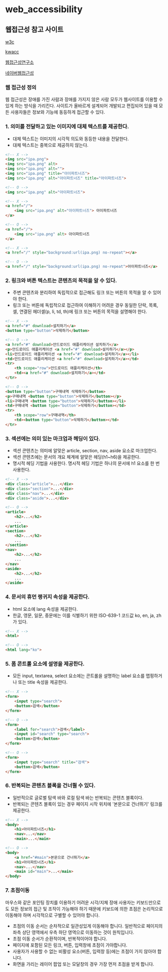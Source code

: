 # web_accessibility

## 웹접근성 참고 사이트

[w3c](https://www.w3.org/)

[kwacc](http://www.kwacc.or.kr/WAI/wcag21/)

[웹접근성연구소](https://www.wah.or.kr:444/index.asp)

[네이버웹접근성](https://accessibility.naver.com/accessibility)


### 웹 접근성 정의

웹 접근성은 장애를 가진 사람과 장애를 가지지 않은 사람 모두가 웹사이트를 이용할 수 있게 하는 방식을 가리킨다. 
사이트가 올바르게 설계되어 개발되고 편집되어 있을 때 모든 사용자들은 정보와 기능에 동등하게 접근할 수 있다. 

### 1. 의미를 전달하고 있는 이미지에 대체 텍스트를 제공한다.

+ 대체 텍스트는 이미지의 시각적 의도와 동등한 내용을 전달한다.
+ 대체 텍스트는 중복으로 제공하지 않는다.

```html
<!-- X -->
<img src="ipa.png">
<img src="ipa.png" alt>
<img src="ipa.png" alt="">
<img src="ipa.png" title="아이파트너즈">
<img src="ipa.png" alt="아이파트너즈" title="아이파트너즈">

<!-- O -->
<img src="ipa.png" alt="아이파트너즈">

<!-- X -->
<a href="/">
    <img src="ipa.png" alt="아이파트너즈"> 아이파트너즈
</a>

<!-- O -->
<a href="/">
    <img src="ipa.png" alt> 아이파트너즈
</a>

<!-- X -->
<a href="/" style="background:url(ipa.png) no-repeat"></a>

<!-- O -->
<a href="/" style="background:url(ipa.png) no-repeat">아이파트너즈</a>
```


### 2. 링크와 버튼 텍스트는 콘텐츠의 목적을 알 수 있다.

+ 주변 콘텐츠와 분리하여 독립적으로 접근해도 링크 또는 버튼의 목적을 알 수 있어야 한다.
+ 링크 또는 버튼에 독립적으로 접근하여 이해하기 어려운 경우 동일한 단락, 목록, 셀, 연결된 헤더셀(p, li, td, th)에 링크 또는 버튼의 목적을 설명해야 한다.

```html
<!-- X -->
<a href="#" download>설치하기</a>
<button type="button">삭제하기</button>

<!-- O -->
<a href="#" download>안드로이드 애플리케이션 설치하기</a>
<p>안드로이드 애플리케이션 <a href="#" download>설치하기</a></p>
<li>안드로이드 애플리케이션 <a href="#" download>설치하기</a></li>
<td>안드로이드 애플리케이션 <a href="#" download>설치하기</a></td>
<tr>
    <th scope="row">안드로이드 애플리케이션</th>
    <td><a href="#" download>설치하기</a></td>
</tr>

<!-- O -->
<button type="button">구매내역 삭제하기</button>
<p>구매내역 <button type="button">삭제하기</button></p>
<li>구매내역 <button type="button">삭제하기</button></li>
<td>구매내역 <button type="button">삭제하기</button></td>
<tr>
    <th scope="row">구매내역</th>
    <td><button type="button">삭제하기</button></td>
</tr>
```

### 3. 섹션에는 의미 있는 마크업과 헤딩이 있다.

+ 섹션 콘텐츠는 의미에 알맞은 article, section, nav, aside 요소로 마크업한다.
+ 섹션 콘텐츠에는 문서의 개요 체계에 알맞은 헤딩(h1~h6)을 제공한다.
+ 명시적 헤딩 기법을 사용한다. 명시적 헤딩 기법은 하나의 문서에 h1 요소를 한 번 사용한다.

```html
<!-- X -->
<div class="article">...</div>
<div class="section">...</div>
<div class="nav">...</div>
<div class="aside">...</div>

<!-- O -->
<article>
    <h2>...</h2>
    ...
</article>
<section>
    <h2>...</h2>
    ...
</section>
<nav>
    <h2>...</h2>
    ...
</nav>
<aside>
    <h2>...</h2>
    ...
</aside>
```

### 4. 문서의 휴먼 랭귀지 속성을 제공한다.

+ html 요소에 lang 속성을 제공한다.
+ 한글, 영문, 일문, 중문에는 이를 식별하기 위한 ISO-639-1 코드값 ko, en, ja, zh가 있다.

```html
<!-- X -->
<html>

<!-- O -->
<html lang="ko">
```

### 5. 폼 콘트롤 요소에 설명을 제공한다.

+ 모든 input, textarea, select 요소에는 콘트롤을 설명하는 label 요소를 맵핑하거나 또는 title 속성을 제공한다.

```html
<!-- X -->
<form>
    <input type="search">
    <button>검색</button>
</form>

<!-- O -->
<form>
    <label for="search">검색</label>
    <input id="search" type="search">
    <button>검색</button>
</form>

<!-- O -->
<form>
    <input type="search" title="검색">
    <button>검색</button>
</form>
```

### 6. 반복되는 콘텐츠 블록을 건너뛸 수 있다.

+ 일반적으로 글로벌 탐색 바와 로컬 탐색 바는 반복되는 콘텐츠 블록이다.
+ 반복되는 콘텐츠 블록이 있는 경우 페이지 시작 위치에 '본문으로 건너뛰기' 링크를 제공한다.

```html
<!-- X -->
<body>
    <h1>아이파트너즈</h1>
    <nav>...</nav>
    <main>...</main>

<!-- O -->
<body>
    <a href="#main">본문으로 건너뛰기</a>
    <h1>아이파트너즈</h1>
    <nav>...</nav>
    <main id="main">...</main>
</body>
```

### 7. 초점이동

마우스와 같은 포인팅 장치를 이용하기 어려운 시각/지체 장애 사용자는 키보드만으로도 모든 정보의 접근 및 조작이 가능해야 하기 때문에 키보드에 의한 초점은 논리적으로 이동해야 하며 시각적으로 구별할 수 있어야 합니다.

+ 초점의 이동 순서는 순차적으로 일관성있게 이동해야 합니다. 일반적으로 페이지의 좌측 상단 영역에서 우측 하단 영역으로 이동하는 것이 원칙입니다.
+ 초점 이동 순서가 순환적이며, 반복적이어야 합니다.
+ 페이지에 포함된 모든 링크, 버튼, 입력창에 초점이 가야합니다.
+ 사용자가 사용할 수 없는 비활성 요소(버튼, 입력창 등)에는 초점이 가지 않아야 합니다.
+ 화면을 가리는 레이어 팝업 또는 모달창의 경우 가장 먼저 초점을 받게 합니다.